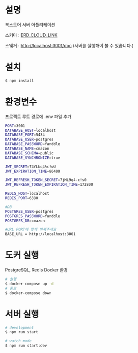 # 설명

북스토어 서버 어플리케이션

스키마 : [ERD_CLOUD_LINK](https://www.erdcloud.com/d/MFdNykTpcGG3X29ZN)

스웨거 : [http://localhost:3001/doc](http://localhost:3001/doc)
(서버를 실행해야 볼 수 있습니다.)

# 설치

```bash
$ npm install
```

# 환경변수

프로젝트 루트 경로에 .env 파일 추가

```bash
PORT=3001
DATABASE_HOST=localhost
DATABASE_PORT=5434
DATABASE_USER=postgres
DATABASE_PASSWORD=fanddle
DATABASE_NAME=cmazon
DATABASE_SCHEMA=public
DATABASE_SYNCHRONIZE=true

JWT_SECRET=74YLbq4%c!wU
JWT_EXPIRATION_TIME=86400

JWT_REFRESH_TOKEN_SECRET=7jML9q4-c!s0
JWT_REFRESH_TOKEN_EXPIRATION_TIME=172800

REDIS_HOST=localhost
REDIS_PORT=6380

#DB
POSTGRES_USER=postgres
POSTGRES_PASSWORD=fanddle
POSTGRES_DB=cmazon

#URL PORT에 맞게 바꿔주세요
BASE_URL = http://localhost:3001
```

# 도커 실행

PostgreSQL, Redis Docker 환경

```bash
# 실행
$ docker-compose up -d
# 종료
$ docker-compose down
```

# 서버 실행

```bash
# development
$ npm run start

# watch mode
$ npm run start:dev
```
